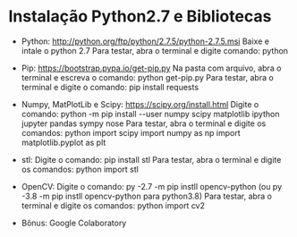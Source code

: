 # Instalação Python2.7 e Bibliotecas

- Python: http://python.org/ftp/python/2.7.5/python-2.7.5.msi
Baixe e intale o python 2.7
Para testar, abra o terminal e digite comando: python 

- Pip: https://bootstrap.pypa.io/get-pip.py
Na pasta com arquivo, abra o terminal e escreva o comando: python get-pip.py
Para testar, abra o terminal e digite o comando: pip install requests

- Numpy, MatPlotLib e Scipy: https://scipy.org/install.html
 Digite o comando: python -m pip install --user numpy scipy matplotlib ipython jupyter pandas sympy nose
Para testar, abra o terminal e digite os comandos: 
python
import scipy
import numpy as np
import matplotlib.pyplot as plt

- stl:
Digite o comando: pip install stl
Para testar, abra o terminal e digite os comandos: 
python
import stl

- OpenCV:
Digite o comando: py -2.7 -m pip instll opencv-python (ou py -3.8 -m pip instll opencv-python para python3.8)
Para testar, abra o terminal e digite os comandos: 
python
import cv2

- Bônus: Google Colaboratory
